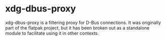 xdg-dbus-proxy
==============

xdg-dbus-proxy is a filtering proxy for D-Bus connections. It was originally
part of the flatpak project, but it has been broken out as a standalone module
to facilitate using it in other contexts.
